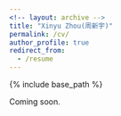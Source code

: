```yaml
---
<!-- layout: archive -->
title: "Xinyu Zhou(周新宇)"
permalink: /cv/
author_profile: true
redirect_from:
  - /resume
---
```


{% include base_path %}

Coming soon.

<!-- <embed src="https://cv-xinyuzhou.github.io/files/CV_Xinyu_Zhou.pdf" width="650" height="1800" type='application/pdf'> -->
